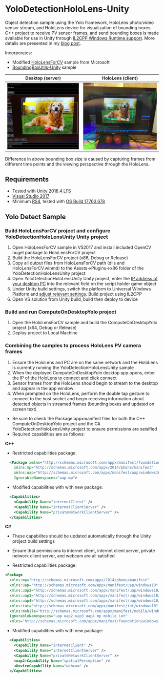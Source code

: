 # YoloDetectionHoloLens-Unity
Object detection sample using the Yolo framework, HoloLens photo/video sensor stream, and HoloLens device for visualization of bounding boxes. C++ project to receive PV sensor frames, and send bounding boxes is made available for use in Unity through [IL2CPP Windows Runtime support](https://docs.unity3d.com/2018.4/Documentation/Manual/IL2CPP-WindowsRuntimeSupport.html). More details are presented in my [blog post](https://doughtmw.github.io/posts/YoloDetection-Unity-3).

Incorporates:
- Modified [HoloLensForCV](https://github.com/microsoft/HoloLensForCV) sample from Microsoft 
- [BoundingBoxUtils-Unity](https://github.com/doughtmw/BoundingBoxUtils-Unity) sample

Desktop (server)             |  HoloLens (client)
:-------------------------:|:-------------------------:
![](yolo-server-noip.jpg)  |  ![](yolo-hololens.JPG)

Difference in above bounding box size is caused by capturing frames from different time points and the viewing perspective through the HoloLens.

## Requirements
- Tested with [Unity 2018.4 LTS](https://unity3d.com/unity/qa/lts-releases
)
- [Visual Studio 2017](https://visualstudio.microsoft.com/downloads/)
- Minimum [RS4](https://docs.microsoft.com/en-us/windows/mixed-reality/release-notes-april-2018), tested with [OS Build 17763.678](https://support.microsoft.com/en-ca/help/4511553/windows-10-update-kb4511553)

## Yolo Detect Sample
### Build HoloLensForCV project and configure YoloDetectionHoloLensUnity Unity project
1. Open HoloLensForCV sample in VS2017 and install included OpenCV nuget package to HoloLensForCV project
2. Build the HoloLensForCV project (x86, Debug or Release) 
3. Copy all output files from HoloLensForCV path (dlls and HoloLensForCV.winmd) to the Assets->Plugins->x86 folder of the YoloDetectionHoloLensUnity project
4. Open YoloDetectionHoloLensUnity Unity project, enter the [IP address of your desktop PC](https://support.microsoft.com/en-ca/help/4026518/windows-10-find-your-ip-address) into the relevant field on the script holder game object
5. Under Unity build settings, switch the platform to Universal Windows Platform and [adjust relevant settings](https://blogs.msdn.microsoft.com/appconsult/2018/11/08/how-to-debug-unity-projects-with-il2cpp-backends-on-the-hololens/). Build project using IL2CPP
6. Open VS solution from Unity build, build then deploy to device

### Build and run ComputeOnDesktopYolo project
1. Open the HoloLensForCV sample and build the ComputeOnDesktopYolo project (x64, Debug or Release) 
2. Deploy project to Local Machine

### Combining the samples to process HoloLens PV camera frames
1. Ensure the HoloLens and PC are on the same network and the HoloLens is currently running the YoloDetectionHoloLensUnity sample
2. When the deployed ComputeOnDesktopYolo desktop app opens, enter the [IP of the HoloLens to connect](https://docs.microsoft.com/en-us/windows/mixed-reality/using-the-windows-device-portal) and click connect
5. Sensor frames from the HoloLens should begin to stream to the desktop and appear in the app window
6. When prompted on the HoloLens, perform the double tap gesture to connect to the host socket and begin receiving information about detected objects in streamed frames (bounding boxes and updated on screen text)

- Be sure to check the Package.appxmanifest files for both the C++ ComputeOnDesktopYolo project and the C# YoloDetectionHoloLensUnity project to ensure permissions are satsified
- Required capabilities are as follows:

**C++**
- Restricted capabilities package:
```xml
  <Package xmlns="http://schemas.microsoft.com/appx/manifest/foundation/windows10" 
    xmlns:mp="http://schemas.microsoft.com/appx/2014/phone/manifest" 
    xmlns:uap="http://schemas.microsoft.com/appx/manifest/uap/windows10" 
    IgnorableNamespaces="uap mp">
```
- Modified capabilities with with new package:
``` xml
  <Capabilities>
    <Capability Name="internetClient" />
    <Capability Name="internetClientServer" />
    <Capability Name="privateNetworkClientServer" />
  </Capabilities>
```

**C#**
- These capabilites should be updated automatically through the Unity project build settings
- Ensure that permissions to internet client, internet client server, private network client server, and webcam are all satisfied

- Restricted capabilities package:
``` xml
<Package 
  xmlns:mp="http://schemas.microsoft.com/appx/2014/phone/manifest" 
  xmlns:uap="http://schemas.microsoft.com/appx/manifest/uap/windows10" 
  xmlns:uap2="http://schemas.microsoft.com/appx/manifest/uap/windows10/2" 
  xmlns:uap3="http://schemas.microsoft.com/appx/manifest/uap/windows10/3" 
  xmlns:uap4="http://schemas.microsoft.com/appx/manifest/uap/windows10/4" 
  xmlns:iot="http://schemas.microsoft.com/appx/manifest/iot/windows10" 
  xmlns:mobile="http://schemas.microsoft.com/appx/manifest/mobile/windows10" 
  IgnorableNamespaces="uap uap2 uap3 uap4 mp mobile iot" 
  xmlns="http://schemas.microsoft.com/appx/manifest/foundation/windows10"> 
```
- Modified capabilities with with new package:
``` xml
  <Capabilities>
    <Capability Name="internetClient" />
    <Capability Name="internetClientServer" />
    <Capability Name="privateNetworkClientServer" />
    <uap2:Capability Name="spatialPerception" />
    <DeviceCapability Name="webcam" />
  </Capabilities>
```
